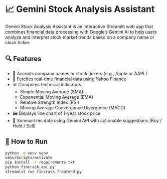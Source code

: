 # 📈 Gemini Stock Analysis Assistant

Gemini Stock Analysis Assistant is an interactive Streamlit web app that combines financial data processing with Google’s Gemini AI to help users analyze and interpret stock market trends based on a company name or stock ticker.

## 🔍 Features

- 🔎 Accepts company names or stock tickers (e.g., Apple or AAPL)
- 📌 Fetches real-time financial data using Yahoo Finance
- 📊 Computes technical indicators:
  - Simple Moving Average (SMA)
  - Exponential Moving Average (EMA)
  - Relative Strength Index (RSI)
  - Moving Average Convergence Divergence (MACD)
- 🖼️ Displays line chart of 1-year stock price
- 🤖 Summarizes data using Gemini API with actionable suggestions (Buy / Hold / Sell)

## 🚀 How to Run

```bash
python -m venv venv
venv/Scripts/activate
pip install -r requirements.txt
python fincrack_api.py
streamlit run fincrack_frontend.py